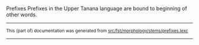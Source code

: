Prefixes
Prefixes in the Upper Tanana language are bound to beginning of other words.

* * *

<small>This (part of) documentation was generated from [src/fst/morphology/stems/prefixes.lexc](https://github.com/giellalt/lang-tau/blob/main/src/fst/morphology/stems/prefixes.lexc)</small>

---

